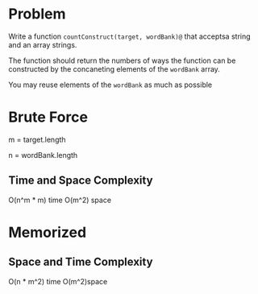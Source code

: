 # Problem 

Write a function `countConstruct(target, wordBank)@` that acceptsa string and an array strings. 
 
 The function should return the numbers of ways the function can be constructed by the concaneting elements of the `wordBank` array.

 You may reuse elements of the `wordBank` as much as possible


# Brute Force 

m = target.length 

n = wordBank.length 

## Time and Space Complexity
O(n^m * m) time 
O(m^2) space 

# Memorized

## Space and Time Complexity
O(n * m^2) time 
O(m^2)space

